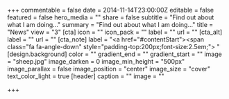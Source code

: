 +++
commentable = false
date = 2014-11-14T23:00:00Z
editable = false
featured = false
hero_media = ""
share = false
subtitle = "Find out about what I am doing..."
summary = "Find out about what I am doing..."
title = "News"
view = "3"
[cta]
icon = ""
icon_pack = ""
label = ""
url = ""
[cta_alt]
label = ""
url = ""
[cta_note]
label = "<a href=\"#contentStart\"><span class=\"fa fa-angle-down\" style=\"padding-top:200px;font-size:2.5em;\">&nbsp;</span></a>"
[design.background]
color = ""
gradient_end = ""
gradient_start = ""
image = "sheep.jpg"
image_darken = 0
image_min_height = "500px"
image_parallax = false
image_position = "center"
image_size = "cover"
text_color_light = true
[header]
caption = ""
image = ""

+++
